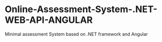 # Online-Assessment-System-.NET-WEB-API-ANGULAR
Minimal assessment System based on .NET framework and Angular 
